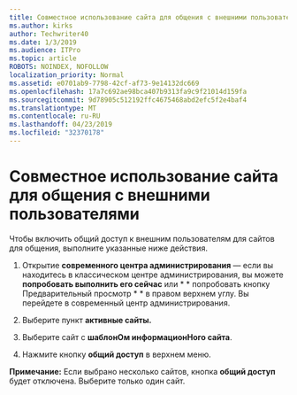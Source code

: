 ```yaml
---
title: Совместное использование сайта для общения с внешними пользователями
ms.author: kirks
author: Techwriter40
ms.date: 1/3/2019
ms.audience: ITPro
ms.topic: article
ROBOTS: NOINDEX, NOFOLLOW
localization_priority: Normal
ms.assetid: e0701ab9-7798-42cf-af73-9e14132dc669
ms.openlocfilehash: 17a7c692ae98bca407b9313fa9c9f21014d159fa
ms.sourcegitcommit: 9d78905c512192ffc4675468abd2efc5f2e4baf4
ms.translationtype: MT
ms.contentlocale: ru-RU
ms.lasthandoff: 04/23/2019
ms.locfileid: "32370178"
---
```

# <a name="share-a-communication-site-with-external-users"></a>Совместное использование сайта для общения с внешними пользователями

Чтобы включить общий доступ к внешним пользователям для сайтов для общения, выполните указанные ниже действия. 
  
1. Открытие **современного центра администрирования** — если вы находитесь в классическом центре администрирования, вы можете **попробовать выполнить его сейчас** или * * попробовать кнопку Предварительный просмотр * * в правом верхнем углу. Вы перейдете в современный центр администрирования. 
  
2. Выберите пункт **активные сайты.**
  
3. Выберите сайт с **шаблонОм информационНого сайта**. 
  
4. Нажмите кнопку **общий доступ** в верхнем меню. 
  
 **Примечание:** Если выбрано несколько сайтов, кнопка **общий доступ** будет отключена. Выберите только один сайт. 
  

